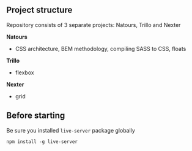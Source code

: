 ## Project structure

Repository consists of 3 separate projects: Natours, Trillo and Nexter

**Natours**

- CSS architecture, BEM methodology, compiling SASS to CSS, floats

**Trillo**

- flexbox

**Nexter**

- grid

## Before starting

Be sure you installed `live-server` package globally

`npm install -g live-server`

